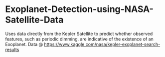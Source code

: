 # Exoplanet-Detection-using-NASA-Satellite-Data
Uses data directly from the Kepler Satellite to predict whether observed features, such as periodic dimming, are indicative of the existence of an Exoplanet. Data @ https://www.kaggle.com/nasa/kepler-exoplanet-search-results
